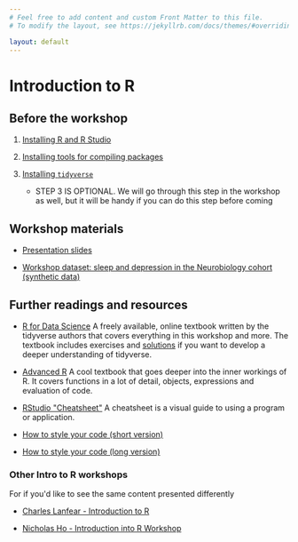 ```yaml
---
# Feel free to add content and custom Front Matter to this file.
# To modify the layout, see https://jekyllrb.com/docs/themes/#overriding-theme-defaults

layout: default
---
```

# Introduction to R

## Before the workshop

1. [Installing R and R Studio](https://tim9800.github.io/r_workshop_2024/installation.html)
2. [Installing tools for compiling packages](https://tim9800.github.io/r_workshop_2024/compilation.html)
3. [Installing `tidyverse`](https://tim9800.github.io/r_workshop_2024/tidyverse.html)

	* STEP 3 IS OPTIONAL. We will go through this step in the workshop as well, but it will be handy if you can do this step before coming

## Workshop materials

* [Presentation slides](https://tim9800.github.io/r_workshop_2024/slides1/slides1.html)

* [Workshop dataset: sleep and depression in the Neurobiology cohort (synthetic data)](https://tim9800.github.io/r_workshop_2024/data/neurobio_synthetic.csv)

## Further readings and resources

* [R for Data Science](https://r4ds.hadley.nz/) A freely available, online textbook written by the tidyverse authors that covers everything in this workshop and more. The textbook includes exercises and [solutions](https://mine-cetinkaya-rundel.github.io/r4ds-solutions/) if you want to develop a deeper understanding of tidyverse.

* [Advanced R](https://adv-r.hadley.nz/) A cool textbook that goes deeper into the inner workings of R. It covers functions in a lot of detail, objects, expressions and evaluation of code.

* [RStudio "Cheatsheet"](http://adv-r.had.co.nz/Style.html) A cheatsheet is a visual guide to using a program or application.

* [How to style your code (short version)](http://adv-r.had.co.nz/Style.html)

* [How to style your code (long version)](https://style.tidyverse.org/syntax.html)

### Other Intro to R workshops

For if you'd like to see the same content presented differently

* [Charles Lanfear - Introduction to R](https://clanfear.github.io/Intro_R_Workshop/)

* [Nicholas Ho - Introduction into R Workshop](https://sydney-informatics-hub.github.io/lessonbmc/)
